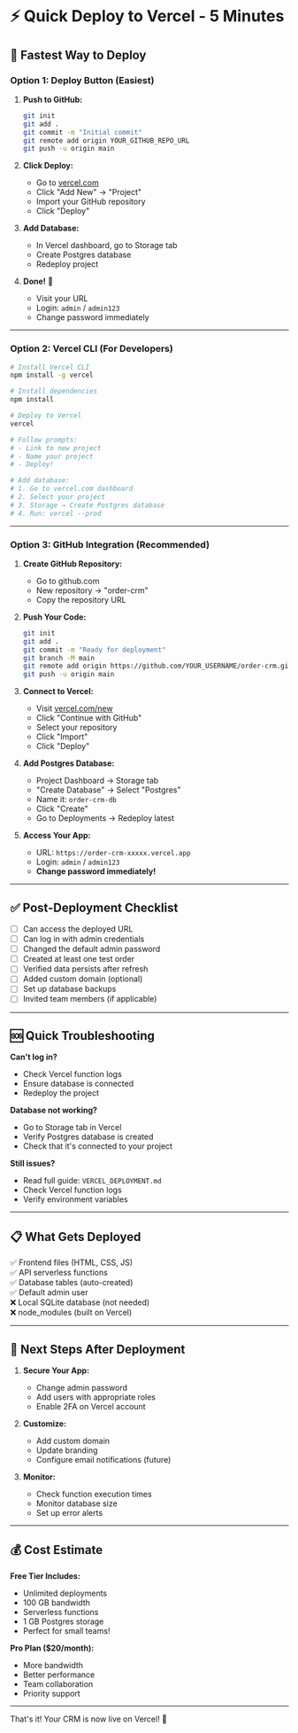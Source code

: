 # ⚡ Quick Deploy to Vercel - 5 Minutes

## 🚀 Fastest Way to Deploy

### Option 1: Deploy Button (Easiest)

1. **Push to GitHub:**
   ```bash
   git init
   git add .
   git commit -m "Initial commit"
   git remote add origin YOUR_GITHUB_REPO_URL
   git push -u origin main
   ```

2. **Click Deploy:**
   - Go to [vercel.com](https://vercel.com)
   - Click "Add New" → "Project"
   - Import your GitHub repository
   - Click "Deploy"

3. **Add Database:**
   - In Vercel dashboard, go to Storage tab
   - Create Postgres database
   - Redeploy project

4. **Done!** 🎉
   - Visit your URL
   - Login: `admin` / `admin123`
   - Change password immediately

---

### Option 2: Vercel CLI (For Developers)

```bash
# Install Vercel CLI
npm install -g vercel

# Install dependencies
npm install

# Deploy to Vercel
vercel

# Follow prompts:
# - Link to new project
# - Name your project
# - Deploy!

# Add database:
# 1. Go to vercel.com dashboard
# 2. Select your project
# 3. Storage → Create Postgres database
# 4. Run: vercel --prod
```

---

### Option 3: GitHub Integration (Recommended)

1. **Create GitHub Repository:**
   - Go to github.com
   - New repository → "order-crm"
   - Copy the repository URL

2. **Push Your Code:**
   ```bash
   git init
   git add .
   git commit -m "Ready for deployment"
   git branch -M main
   git remote add origin https://github.com/YOUR_USERNAME/order-crm.git
   git push -u origin main
   ```

3. **Connect to Vercel:**
   - Visit [vercel.com/new](https://vercel.com/new)
   - Click "Continue with GitHub"
   - Select your repository
   - Click "Import"
   - Click "Deploy"

4. **Add Postgres Database:**
   - Project Dashboard → Storage tab
   - "Create Database" → Select "Postgres"
   - Name it: `order-crm-db`
   - Click "Create"
   - Go to Deployments → Redeploy latest

5. **Access Your App:**
   - URL: `https://order-crm-xxxxx.vercel.app`
   - Login: `admin` / `admin123`
   - **Change password immediately!**

---

## ✅ Post-Deployment Checklist

- [ ] Can access the deployed URL
- [ ] Can log in with admin credentials
- [ ] Changed the default admin password
- [ ] Created at least one test order
- [ ] Verified data persists after refresh
- [ ] Added custom domain (optional)
- [ ] Set up database backups
- [ ] Invited team members (if applicable)

---

## 🆘 Quick Troubleshooting

**Can't log in?**
- Check Vercel function logs
- Ensure database is connected
- Redeploy the project

**Database not working?**
- Go to Storage tab in Vercel
- Verify Postgres database is created
- Check that it's connected to your project

**Still issues?**
- Read full guide: `VERCEL_DEPLOYMENT.md`
- Check Vercel function logs
- Verify environment variables

---

## 📋 What Gets Deployed

✅ Frontend files (HTML, CSS, JS)  
✅ API serverless functions  
✅ Database tables (auto-created)  
✅ Default admin user  
❌ Local SQLite database (not needed)  
❌ node_modules (built on Vercel)  

---

## 🎯 Next Steps After Deployment

1. **Secure Your App:**
   - Change admin password
   - Add users with appropriate roles
   - Enable 2FA on Vercel account

2. **Customize:**
   - Add custom domain
   - Update branding
   - Configure email notifications (future)

3. **Monitor:**
   - Check function execution times
   - Monitor database size
   - Set up error alerts

---

## 💰 Cost Estimate

**Free Tier Includes:**
- Unlimited deployments
- 100 GB bandwidth
- Serverless functions
- 1 GB Postgres storage
- Perfect for small teams!

**Pro Plan ($20/month):**
- More bandwidth
- Better performance
- Team collaboration
- Priority support

---

That's it! Your CRM is now live on Vercel! 🚀

